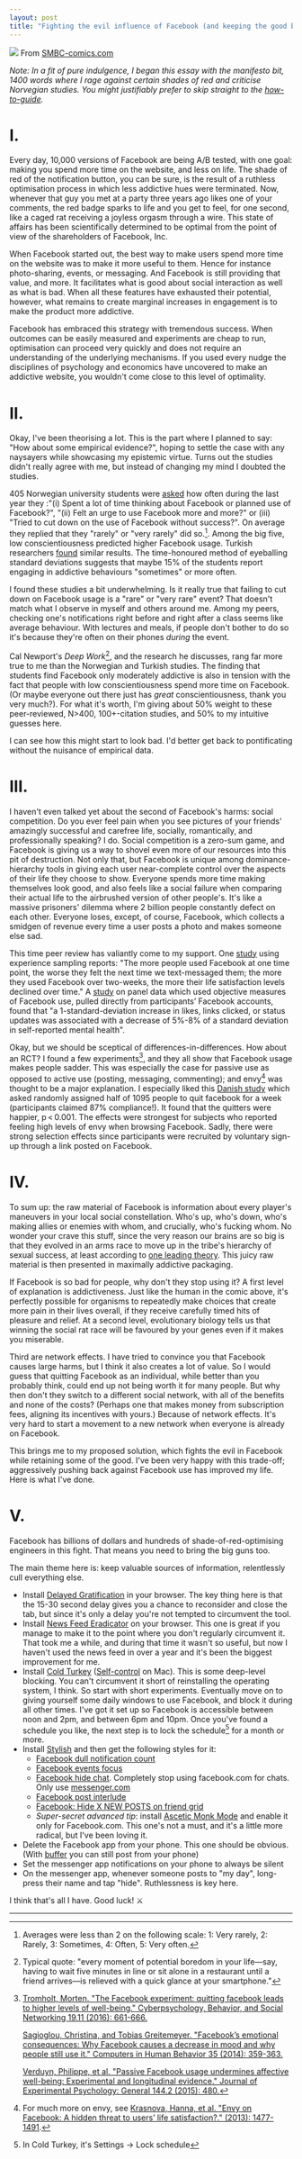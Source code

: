 ```yaml
---
layout: post
title: "Fighting the evil influence of Facebook (and keeping the good bits): a manifesto and how-to guide"
---
```


![](/images/smbc.png)
From [SMBC-comics.com](www.smbc-comics.com/comic/the-pleasure-button)

_Note: In a fit of pure indulgence, I began this essay with the manifesto bit, 1400 words where I rage against certain shades of red and criticise Norvegian studies. You might justifiably prefer to skip straight to the [how-to-guide](#v)._ 
# I.
Every day, 10,000 versions of Facebook are being A/B tested, with one goal: making you spend more time on the website, and less on life. The shade of red of the notification button, you can be sure, is the result of a ruthless optimisation process in which less addictive hues were terminated. Now, whenever that guy you met at a party three years ago likes one of your comments, the red badge sparks to life and you get to feel, for one second, like a caged rat receiving a joyless orgasm through a wire. This state of affairs has been scientifically determined to be optimal from the point of view of the shareholders of Facebook, Inc.

When Facebook started out, the best way to make users spend more time on the website was to make it more useful to them. Hence for instance photo-sharing, events, or messaging. And Facebook is still providing that value, and more. It facilitates what is good about social interaction as well as what is bad. When all these features have exhausted their potential, however, what remains to create marginal increases in engagement is to make the product more addictive.

Facebook has embraced this strategy with tremendous success. When outcomes can be easily measured and experiments are cheap to run, optimisation can proceed very quickly and does not require an understanding of the underlying mechanisms. If you used every nudge the disciplines of psychology and economics have uncovered to make an addictive website, you wouldn't come close to this level of optimality.

# II.
Okay, I've been theorising a lot. This is the part where I planned to say: "How about some empirical evidence?", hoping to settle the case with any naysayers while showcasing my epistemic virtue. Turns out the studies didn't really agree with me, but instead of changing my mind I doubted the studies.

405 Norwegian university students were [asked](http://journals.sagepub.com/doi/abs/10.2466/02.09.18.PR0.110.2.501-517) how often during the last year they :"(i) Spent a lot of time thinking about Facebook or planned use of
Facebook?", "(ii) Felt an urge to use Facebook more and more?" or (iii) "Tried to cut down on the use of Facebook without success?". On average they replied that they "rarely" or "very rarely" did so.[^scale]. Among the big five, low conscientiousness predicted higher Facebook usage. Turkish researchers [found](https://sci-hub.cc/https://doi.org/10.1089/cyber.2012.0249) similar results. The time-honoured method of eyeballing standard deviations suggests that maybe 15% of the students report engaging in addictive behaviours "sometimes" or more often. 

[^scale]: Averages were less than 2 on the following scale: 1: Very rarely, 2: Rarely, 3: Sometimes, 4: Often, 5: Very often.

I found these studies a bit underwhelming. Is it really true that failing to cut down on Facebook usage is a "rare" or "very rare" event? That doesn't match what I observe in myself and others around me. Among my peers, checking one's notifications right before and right after a class seems like average behaviour. With lectures and meals, if people don't bother to do so it's because they're often on their phones _during_ the event.

Cal Newport's _Deep Work_[^quot], and the research he discusses, rang far more true to me than the Norwegian and Turkish studies. The finding that students find Facebook only moderately addictive is also in tension with the fact that people with low conscientiousness spend more time on Facebook. (Or maybe everyone out there just has _great_ conscientiousness, thank you very much?). For what it's worth, I'm giving about 50% weight to these peer-reviewed, N>400, 100+-citation studies, and 50% to my intuitive guesses here.

[^quot]:  Typical quote: "every moment of potential boredom in your life—say, having to wait five minutes in line or sit alone in a restaurant until a friend arrives—is relieved with a quick glance at your smartphone."

I can see how this might start to look bad. I'd better get back to pontificating without the nuisance of empirical data.

# III.

I haven't even talked yet about the second of Facebook's harms: social competition. Do you ever feel pain when you see pictures of your friends' amazingly successful and carefree life, socially, romantically, and professionally speaking? I do. Social competition is a zero-sum game, and Facebook is giving us a way to shovel even more of our resources into this pit of destruction. Not only that, but Facebook is unique among dominance-hierarchy tools in giving each user near-complete control over the aspects of their life they choose to show. Everyone spends more time making themselves look good, and also feels like a social failure when comparing their actual life to the airbrushed version of other people's. It's like a massive prisoners' dilemma where 2 billion people constantly defect on each other. Everyone loses, except, of course, Facebook, which collects a smidgen of revenue every time a user posts a photo and makes someone else sad.

This time peer review has valiantly come to my support. One [study](http://journals.plos.org/plosone/article?id=10.1371/journal.pone.0069841&mbid=synd_msnhealth) using experience sampling reports: "The more people used Facebook at one time point, the worse they felt the next time we text-messaged them; the more they used Facebook over two-weeks, the more their life satisfaction levels declined over time." A [study](https://www.ncbi.nlm.nih.gov/pubmed/28093386) on panel data which used objective measures of Facebook use, pulled directly from participants’ Facebook accounts, found that "a 1-standard-deviation increase in likes, links clicked, or status updates was associated with a decrease of 5%-8% of a standard deviation in self-reported mental health".

Okay, but we should be sceptical of differences-in-differences. How about an RCT? I found a few experiments[^exp], and they all show that Facebook usage makes people sadder. This was especially the case for passive use as opposed to active use (posting, messaging, commenting); and envy[^envy] was thought to be a major explanation. I especially liked this [Danish study](http://online.liebertpub.com/doi/full/10.1089/cyber.2016.0259) which asked randomly assigned half of 1095 people to quit facebook for a week (participants claimed 87% compliance!). It found that the quitters were happier,  p < 0.001. The effects were strongest for subjects who reported feeling high levels of envy when browsing Facebook. Sadly, there were strong selection effects since participants were recruited by voluntary sign-up through a link posted on Facebook. 

[^envy]: For much more on envy, see [Krasnova, Hanna, et al. "Envy on Facebook: A hidden threat to users’ life satisfaction?." (2013): 1477-1491](http://www.ara.cat/2013/01/28/855594433.pdf).

[^exp]: 
    [Tromholt, Morten. "The Facebook experiment: quitting facebook leads to higher levels of well-being." Cyberpsychology, Behavior, and Social Networking 19.11 (2016): 661-666.](http://online.liebertpub.com/doi/full/10.1089/cyber.2016.0259)
    
    [Sagioglou, Christina, and Tobias Greitemeyer. "Facebook’s emotional consequences: Why Facebook causes a decrease in mood and why people still use it." Computers in Human Behavior 35 (2014): 359-363.](http://www.sciencedirect.com/science/article/pii/S0747563214001241?via%3Dihub
    )
    
    [Verduyn, Philippe, et al. "Passive Facebook usage undermines affective well-being: Experimental and longitudinal evidence." Journal of Experimental Psychology: General 144.2 (2015): 480.](https://ppw.kuleuven.be/okp/_pdf/Verduyn2015PFUUA.pdf)
    

# IV.
To sum up: the raw material of Facebook is information about every player's maneuvers in your local social constellation. Who's up, who's down, who's making allies or enemies with whom, and crucially, who's fucking whom. No wonder your crave this stuff, since the very reason our brains are so big is that they evolved in an arms race to move up in the tribe's hierarchy of sexual success, at least according to [one leading theory](https://www.amazon.co.uk/Mating-Mind-Sexual-Choice-Evolution/dp/0099288249
). This juicy raw material is then presented in maximally addictive packaging.

If Facebook is so bad for people, why don't they stop using it? A first level of explanation is addictiveness. Just like the human in the comic above, it's perfectly possible for organisms to repeatedly make choices that create more pain in their lives overall, if they receive carefully timed hits of pleasure and relief. At a second level, evolutionary biology tells us that winning the social rat race will be favoured by your genes even if it makes you miserable.

Third are network effects. I have tried to convince you that Facebook causes large harms, but I think it also creates a lot of value. So I would guess that quitting Facebook as an individual, while better than you probably think, could end up not being worth it for many people. But why then don't they switch to a different social network, with all of the benefits and none of the costs? (Perhaps one that makes money from subscription fees, aligning its incentives with yours.) Because of network effects. It's very hard to start a movement to a new network when everyone is already on Facebook.

This brings me to my proposed solution, which fights the evil in Facebook while retaining some of the good. I've been very happy with this trade-off; aggressively pushing back against Facebook use has improved my life. Here is what I've done.

# V.

Facebook has billions of dollars and hundreds of shade-of-red-optimising engineers in this fight. That means you need to bring the big guns too.

The main theme here is: keep valuable sources of information, relentlessly cull everything else.


* Install [Delayed Gratification](https://chrome.google.com/webstore/detail/delayed-gratification/ifhndomfnbmggdgodaicfebeggdphlcn?hl=en) in your browser. The key thing here is that the 15-30 second delay gives you a chance to reconsider and close the tab, but since it's only a delay you're not tempted to circumvent the tool.
* Install [News Feed Eradicator](https://chrome.google.com/webstore/detail/news-feed-eradicator-for/fjcldmjmjhkklehbacihaiopjklihlgg?hl=en) on your browser. This one is great if you manage to make it to the point where you don't regularly circumvent it. That took me a while, and during that time it wasn't so useful, but now I haven't used the news feed in over a year and it's been the biggest improvement for me.
* Install [Cold Turkey](https://getcoldturkey.com/#) ([Self-control](https://selfcontrolapp.com/) on Mac). This is some deep-level blocking. You can't circumvent it short of reinstalling the operating system, I think. So start with short experiments. Eventually move on to giving yourself some daily windows to use Facebook, and block it during all other times. I've got it set up so Facebook is accessible between noon and 2pm, and between 6pm and 10pm. Once you've found a schedule you like, the next step is to lock the schedule[^h] for a month or more.
* Install [Stylish](https://chrome.google.com/webstore/detail/stylish-custom-themes-for/fjnbnpbmkenffdnngjfgmeleoegfcffe?hl=en) and then get the following styles for it:
  * [Facebook dull notification count](http://userstyles.org/styles/133753)
  * [Facebook events focus](https://userstyles.org/styles/109511/facebook-events-focus) 
  * [Facebook hide chat](https://userstyles.org/styles/128439/facebook-hide-chat). Completely stop using facebook.com for chats. Only use [messenger.com](http://messenger.com)
  * [Facebook post interlude](https://userstyles.org/styles/127266/facebook-post-interlude)
  * [Facebook: Hide X NEW POSTS on friend grid](https://userstyles.org/styles/138302/facebook-hide-x-new-posts-on-friend-grid) 
  * _Super-secret advanced tip_: install [Ascetic Monk Mode](https://userstyles.org/styles/141499/z-ascetic-monk-mode) and enable it only for Facebook.com. This one's not a must, and it's a little more radical, but I've been loving it.
* Delete the Facebook app from your phone. This one should be obvious. (With [buffer](https://play.google.com/store/apps/details?id=org.buffer.android&hl=en) you can still post from your phone)
* Set the messenger app notifications on your phone to always be silent
* On the messenger app, whenever someone posts to "my day", long-press their name and tap "hide". Ruthlessness is key here.

[^h]:In Cold Turkey, it's Settings -> Lock schedule

I think that's all I have. Good luck! ⚔️
 

<!-- <hr> to be added before footnotes-->
---
